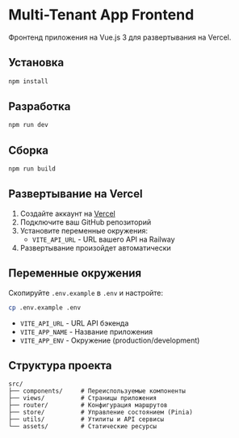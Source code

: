 # Multi-Tenant App Frontend

Фронтенд приложения на Vue.js 3 для развертывания на Vercel.

## Установка

```bash
npm install
```

## Разработка

```bash
npm run dev
```

## Сборка

```bash
npm run build
```

## Развертывание на Vercel

1. Создайте аккаунт на [Vercel](https://vercel.com)
2. Подключите ваш GitHub репозиторий
3. Установите переменные окружения:
   - `VITE_API_URL` - URL вашего API на Railway
4. Развертывание произойдет автоматически

## Переменные окружения

Скопируйте `.env.example` в `.env` и настройте:

```bash
cp .env.example .env
```

- `VITE_API_URL` - URL API бэкенда
- `VITE_APP_NAME` - Название приложения
- `VITE_APP_ENV` - Окружение (production/development)

## Структура проекта

```
src/
├── components/     # Переиспользуемые компоненты
├── views/          # Страницы приложения
├── router/         # Конфигурация маршрутов
├── store/          # Управление состоянием (Pinia)
├── utils/          # Утилиты и API сервисы
└── assets/         # Статические ресурсы
```